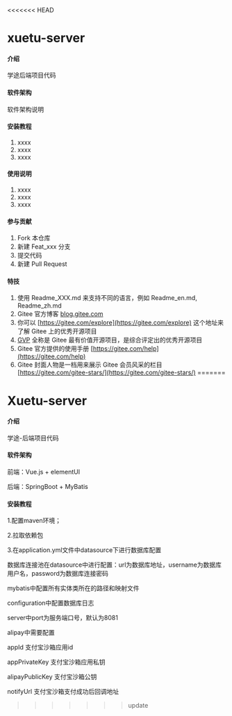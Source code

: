<<<<<<< HEAD
# xuetu-server

#### 介绍
学途后端项目代码

#### 软件架构
软件架构说明


#### 安装教程

1.  xxxx
2.  xxxx
3.  xxxx

#### 使用说明

1.  xxxx
2.  xxxx
3.  xxxx

#### 参与贡献

1.  Fork 本仓库
2.  新建 Feat_xxx 分支
3.  提交代码
4.  新建 Pull Request


#### 特技

1.  使用 Readme\_XXX.md 来支持不同的语言，例如 Readme\_en.md, Readme\_zh.md
2.  Gitee 官方博客 [blog.gitee.com](https://blog.gitee.com)
3.  你可以 [https://gitee.com/explore](https://gitee.com/explore) 这个地址来了解 Gitee 上的优秀开源项目
4.  [GVP](https://gitee.com/gvp) 全称是 Gitee 最有价值开源项目，是综合评定出的优秀开源项目
5.  Gitee 官方提供的使用手册 [https://gitee.com/help](https://gitee.com/help)
6.  Gitee 封面人物是一档用来展示 Gitee 会员风采的栏目 [https://gitee.com/gitee-stars/](https://gitee.com/gitee-stars/)
=======
# Xuetu-server

#### 介绍
学途-后端项目代码

#### 软件架构
前端：Vue.js + elementUI

后端：SpringBoot + MyBatis

#### 安装教程
1.配置maven环境；

2.拉取依赖包

3.在application.yml文件中datasource下进行数据库配置

数据库连接池在datasource中进行配置：url为数据库地址，username为数据库用户名，password为数据库连接密码

mybatis中配置所有实体类所在的路径和映射文件

configuration中配置数据库日志

server中port为服务端口号，默认为8081

alipay中需要配置

appId 支付宝沙箱应用id

appPrivateKey 支付宝沙箱应用私钥

alipayPublicKey 支付宝沙箱公钥

notifyUrl 支付宝沙箱支付成功后回调地址
>>>>>>> update
